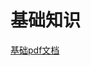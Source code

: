 <!--
 * @Author: 钱巍
 * @Date: 2022-11-25 12:02:44
 * @LastEditTime: 2022-11-25 14:16:58
 * @LastEditors: 钱巍
 * @Description: 
 * @FilePath: \auto.javascriptd:\wei.qian\learn\docs\page\javascript\index.md
 * 没有理想，何必远方。
-->
# 基础知识
[基础pdf文档](./img/js%E5%9F%BA%E7%A1%80.pdf)